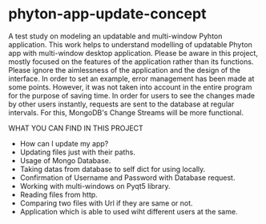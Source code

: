 # phyton-app-update-concept

A test study on modeling an updatable and multi-window Pyhton application.
This work helps to understand modelling of updatable Phyton app with multi-window desktop application. 
Please be aware in this project, mostly focused on the features of the application rather than its functions. 
Please ignore the aimlessness of the application and the design of the interface.
In order to set an example, error management has been made at some points. However, it was not taken into account in the entire program for the purpose of saving time.
In order for users to see the changes made by other users instantly, requests are sent to the database at regular intervals. For this, MongoDB's Change Streams will be more functional.


WHAT YOU CAN FIND IN THIS PROJECT
- How can I update my app?
- Updating files just with their paths. 
- Usage of Mongo Database.
- Taking datas from database to self dict for using locally. 
- Confirmation of Username and Password with Database request. 
- Working with multi-windows on Pyqt5 library.
- Reading files from http.
- Comparing two files with Url if they are same or not.
- Application which is able to used wiht different users at the same.






